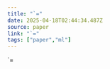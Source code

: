 ```yaml
---
title: "`="
date: 2025-04-18T02:44:34.487Z
source: paper
link: "`="
tags: ["paper","ml"]
---
```

`=
